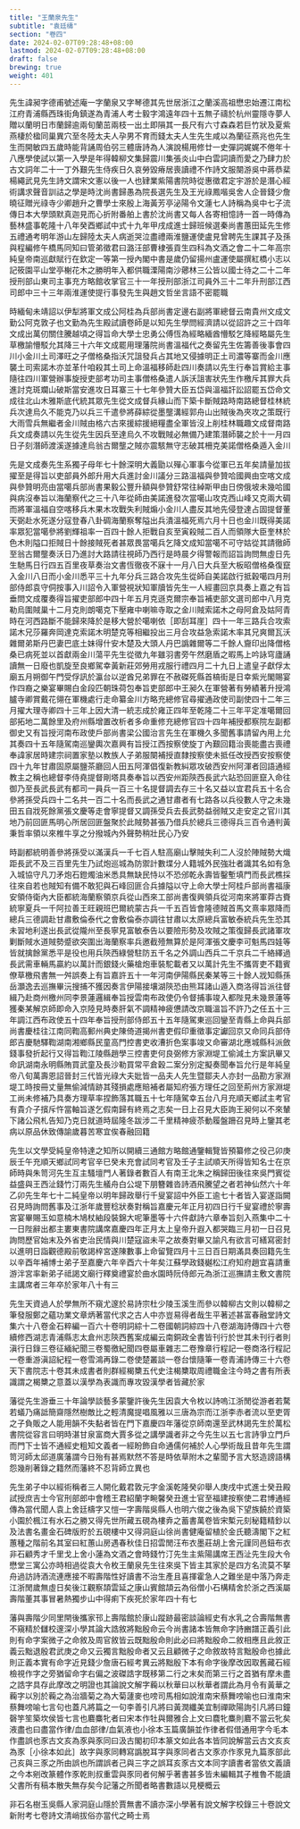 ```yaml
---
title: "王蘭泉先生"
subtitle: "袁廷檮"
section: "卷四"
date: 2024-02-07T09:28:48+08:00
lastmod: 2024-02-07T09:28:48+08:00
draft: false
brewing: true
weight: 401
---
```



先生諱昶字德甫號述庵一字蘭泉又字琴德其先世居浙江之蘭溪高祖懋忠始遷江南松江府青浦縣西珠街角鎮遂為青浦人考士毅字鴻遠年四十五無子禱於杭州靈隱寺夢人贈以蘭明日市蘭歸逾兩旬蘭茁兩枝一出土即隕其一長尺有六寸森森若巨竹狀及夏紫燕棲於楹同巢異穴至冬陸太夫人孕男不育而錢太夫人生先生咸以為蘭征燕兆也先生生而開敏四五歲時能背誦周伯弜三體唐詩為人演說楊用修廿一史彈詞娓娓不倦年十八應學使試以第一入學是年得韓柳文集歸震川集張炎山中白雲詞讀而愛之乃肆力於古文詞年二十一丁外艱先生侍疾日久哀勞毀瘠居喪讀禮不作詩文服闋游吳中蔣恭棐楊繩武見先生詩文謂宋文憲以後一人也肄業紫陽書院時從惠徵君定宇游於是潛心經術講求聲音訓詁之學是時沈尚書歸愚為院長選先生及王光祿鳳喈吳舍人企晉錢少詹曉征贈光祿寺少卿趙升之曹學士來殷上海黃芳亭泌陽令文蓮七人詩稱為吳中七子流傳日本大學頭默真迦見而心折附番舶上書於沈尚書又每人各寄相憶詩一首一時傳為藝林盛事乾隆十八年癸酉鄉試中式十九年甲戌成進士歸班候選秦尚書蕙田延先生修五禮通考明年游山左歸陸太夫人病逝哭泣盡禮兩淮鹽運使盧見曾聘先生課其子及孫與程編修午橋馬同知曰管弟徵君曰潞汪部曹棣張貢生四科為文酒之會二十二年高宗純皇帝南巡獻賦行在欽定一等第一授內閣中書是歲仍留揚州盧運使屬撰紅橋小志以記筱園平山堂亭榭花木之勝明年入都供職溧陽南沙薌林三公皆以國士待之二十二年授刑部山東司主事充方略館收掌官三十一年授刑部浙江司員外三十二年升刑部江西司郎中三十三年兩淮運使提行事發先生與趙文哲坐言語不密罷職

時緬甸未靖詔以伊犁將軍文成公阿桂為兵部尚書定邊右副將軍總督云南貴州文成文勤公阿克敦子也文勤為先生殿試讀卷師是以知先生學問經濟請以從詔許之三十四年文成出萬仞關住騰越頃之得旨命大學士忠勇公傅恆為經略緬酋懵駁乞降經略屬先生草檄諭懵駁允其降三十六年文成罷用理藩院尚書溫福代之奏留先生佐籌善後事會四川小金川土司澤旺之子僧格桑指沃咒詛發兵占其地又侵據明正土司濃等寨而金川應襲土司索諾木亦並革什咱殺其土司上命溫福移師赴四川奏請以先生行奉旨賞給主事隨往四川軍營辦事旋授吏部考功司主事僧格桑遣人訴沃詛害狀先生作檄斥其罪大兵進討克斑斕山破斯當安進攻日耳寨三十七年參贊大臣五岱與溫福訐訟詔罷五岱命文成往北山木雅斯底代統其眾先生從文成督兵緣山而下築卡斷賊路時南路總督桂林統兵次達烏久不能克乃以兵三千遣參將薛綜從墨壟溝經郭舟山出賊後為夾攻之策既行大雨雪兵無繼者金川賊由格六古來援綜援絕糧盡全軍皆沒上削桂林職趣文成督南路兵文成奏請以先生從先生因兵至達烏久不攻戰賊必無備乃建策潛師襲之於十一月四日子刻潛師渡溪遂據達烏翁古爾壟之賊亦震駭無守志破其柵克美諾僧格桑遁入金川

先是文成奏先生系獨子母年七十餘深明大義勖以殫心軍事今從軍已五年矣請量加拔擢至是得旨以吏部員外郎升用大兵進討金川議分三路溫福與參贊哈國興由空喀文成與參贊明亮由當噶兵部尚書果毅公豐升額與參贊舒常往綽斯甲由日傍俄坡未幾哈國與病沒奉旨以海蘭察代之三十八年從師由美諾進發次當噶山攻克西山峰又克兩大碉而將軍溫福自空喀移兵木果木攻戰失利賊煽小金川人盡反其地先侵登達占固提督董天弼赴水死遂分寇登春八卦碉海蘭察奪隘出兵潰溫福死焉六月十日也金川既得美諾率眾犯當噶參將劉輝祖率一百四十餘人拒戰自亥至寅殺賊二百人而領隊大臣奎林於色木則隘口拒賊日十餘接賊死者甚眾畏當噶兵乞降文成知當噶不可守姑從其請徹師至翁古爾壟奏沃日乃進討大路請往視師乃西行是時晨夕得警報而詔旨詢問無虛日先生馳馬日行四五百里夜草奏治文書恆徹夜不寐十一月八日大兵至大板昭僧格桑復竄入金川八日而小金川悉平三十九年分兵三路合攻先生從師自美諾啟行抵穀噶四月刑部侍郎袁守侗按事入川詔令入軍營視狀知軍牘皆先生一人經畫回京具奏上嘉之有旨垂問文成覆奏得旨擢吏部郎中四十年五月克遜克爾宗奉旨補吏部文選司郎中八月克勒烏圍賊巢十二月克則朗噶克下壓雍中喇嘛寺取之金川賊索諾木之母阿倉及姑阿青時在河西路斷不能歸來降於是移大營於噶喇依［即刮耳崖］四十一年三路兵合攻索諾木兄莎羅奔岡達克索諾木明楚克等相繼投出三月合攻益急索諾木率其兄爽爾瓦沃雜爾弟斯丹巴妻巴底土妹得什安木楚及大頭人丹巴譌雜爾等二千餘人齎印出降僧格桑已病死並以首獻兩金川蕩平先生從徵九年雖羽書旁午然磨盾之暇馬上吟詠穹廬誦讀無一日廢也凱旋至良鄉駕幸黃新莊郊勞用戎服行禮四月二十九日上遣皇子獻俘太廟五月朔御午門受俘訊於瀛台以逆酋兄弟罪在不赦磔死縣首槁街是日幸紫光閣賜宴作四裔之樂宴畢賜白金段匹朝珠荷包奉旨吏部郎中王昶久在軍營著有勞績著升授鴻臚寺卿賞戴花翎在軍機處行走命纂金川方略充總修官尋擢通政使司副使四十二年三月擢大理寺卿四十三年上因大清一統志成於雍正四年至乾隆二十三年平定准噶爾回部拓地二萬餘里及府州縣增置改析者多命重修充總修官四十四年補授都察院左副都御史又有旨授河南布政使戶部尚書梁公國治言先生在軍機久多聞舊事請留內用上允其奏四十五年隨駕南巡鑾輿次嘉興有旨授江西按察使旋丁內艱回籍治喪能盡古喪禮奉諱家居時建宗祠置家塾以教族人子弟服闋補授直隸按察使未抵任改授西安按察使四十九年甘肅固原屬鹽茶廳回人田五阿渾倡復新教糾眾攻破西安州阿渾者回語通經教主之稱也總督李侍堯提督剛塔具奏奉旨以西安州距陝西長武六跕恐回匪竄入命往御乃至長武長武有都司一員兵一百三十名提督調去存三十名又益以宜君兵五十名合參將孫受兵四十二名共一百二十名而長武之通甘肅者有七路各以兵役數人守之未幾田五自戕死餘黨張文慶等走會寧提督又調孫受兵去長武勢益弱賊又走安定之官川其地乃前回匪馬明心所居回匪盤聚於此賊勢甚張乃借兵於總兵三德得兵三百令通判黃秉哲率領以來椎牛享之分撥城內外聲勢稍壯民心乃安

時副都統明善參將孫受以滿漢兵一千七百人駐高廟山擊賊失利二人沒於陣賊勢大熾距長武不及三百里先生乃試炮巡城為防禦計數堞分人籍城外民強壯者識其名如有急入城協守凡刀矛炮石鐙燭油米悉具無缺民恃以不恐邠乾永壽皆鑿塹填門而長武樵採往來自若也賊知有備不敢犯與石峰回匪合兵據隘以守上命大學士阿桂戶部尚書福康安領侍衛內大臣都統海蘭察領京兵從山西來工部尚書復興領兵從河南來將軍莽古賚統寧夏兵一千阿拉善王旺親班巴爾統蒙古兵一千五百皆會隆德賊首馬文熹率眾降而總兵三德調赴甘肅敷倫泰代之會敷倫泰亦調往甘肅以太原總兵富敏泰統兵先生恐其未習地利遂出長武從隴州至長寧見富敏泰告以要險形勢及攻賊之策復歸長武諸軍攻剿斷賊水道賊勢蹙欲突圍出海蘭察率兵邀截殪無算於是阿渾張文慶李可魁馬四娃等皆就擒餘黨悉平是役也用兵陝西綠營駐防五千名之外調山西兵二千京兵二千絡繹過長武需車輛馬贏約以萬計而銀錢火藥槍炮車裝駝載者又以萬計先生不攜胥吏不籍賓僚草檄飛書無一舛誤奏上有旨嘉許五十一年河南伊陽縣民秦某等三十餘人戕知縣孫岳灝逸去巡撫畢沅搜捕不獲因奏言伊陽接壤湖陝恐由熊耳諸山遁入商洛得旨派往督緝乃赴商州檄州同李景蓮邏緝奉旨授雲南布政使仍令督捕事竣入都陛見未幾景蓮等獲秦某解京師即命入京陸見時奏肝氣不調精神疲憊請改京職溫旨不許乃之任五十三年調江西布政使五十四年奉旨授刑部侍郎五十五年隨駕東巡回鑾至青縣上命與兵部尚書慶桂往江南同鞫高郵州典史陳倚道揭州書吏假印重徵事定讞回京又命同兵部侍郎吉慶馳驛鞫湖南湘鄉縣民童高門控書吏收漕折色案事竣又命審湖北應城縣科派斂錢事發折起行又得旨鞫江陵縣趙學三控書吏何良弼修方家淵堤工偷減土方案訊畢又命訊湖南永明縣賄買武童及長沙勒買常平倉穀二案分別定擬奏聞奉旨允行是年純皇帝八旬萬壽恩詔晉封三代皆光祿大夫妣皆一品夫人先生暨鄒夫人亦封一品勘方家淵堤工時按冊丈量無偷減情跡其殘損處應賠補者屬知府張方理任之回至荊州方家淵堤工尚未修補乃具奏方理草率捏飾落其職五十七年隨駕幸五台八月充順天鄉試主考官有貴介子擯斥忤當軸旨遂乞假南歸有終焉之志矣一日上召見大臣詢王昶何以不來輦下諸公飛札告知乃克日就道時屆隆冬跋涉二千里精神疲苶動履盤跚召見時上鑒其老病以原品休致傳諭歲暮苦寒宜俟春融回籍

先生以文學受純皇帝特達之知所以開續三通館方略館通鑒輯覽皆預纂修之役己卯庚辰壬午充順天鄉試同考官辛巳癸未充會試同考官及壬子主試順天所得皆知名士在京師時與朱笥河先生互主騷壇門人著錄者數百人有南王北朱之稱歸田後往來吳門賓從益盛與王西沚錢竹汀兩先生艤舟白公堤下朋簪雜沓詩酒飛騰望之者若神仙然六十年乙卯先生年七十二純皇帝以明年歸政舉行千叟宴詔中外臣工逾七十者皆入宴遂詣闕召見時詢問舊事及江浙年歲豐稔狀奏對稱旨嘉慶元年正月初四日行千叟宴禮於寧壽宮宴畢賜玉如意楠木鳩杖紬段裝錦大呢筆墨等十六件獻詩六章奉旨刻入燕集中二十一日陛辭出都主婁東書院講席嘉慶四年正月太上皇帝升遐入都哭臨三月初一日召見詢問歷官始末及外省吏治民情與川楚寇盜未平之故奏對畢又諭凡有欲言可繕寫密封以進明日詣觀德殿前敬謁梓宮遂陳數事上命留覽四月十三日百日期滿具奏回籍先生以辛酉年補博士弟子至嘉慶六年辛酉六十年矣江蘇學政錢樾松江府知府趙宜喜請重游泮宮率新弟子祗謁文廟行釋奠禮宴於曲水園時阮侍郎元為浙江巡撫請主敷文書院主講席者三年卒於家年八十有三

先生天資過人於學無所不窺尤邃於易詩宗杜少陵玉溪生而參以韓柳古文則以韓柳之筆發服鄭之蘊功業文章炳著當代求之古人中亦豈易得者哉生平著述甚富春融堂詩文集六十八卷金石粹編一百六十卷明詞綜十二卷國朝詞綜四十八卷湖海詩傳四十六卷續修西湖志青浦縣志太倉州志陝西舊案成編云南銅政全書皆刊行於世其未刊行者則滇行日錄三卷征緬紀聞三卷蜀徼紀聞四卷屬車雜志二卷豫章行程記一卷商洛行程記一卷重游滇詔紀程一卷雪鴻再錄二卷使楚叢談一卷台懷隨筆一卷青浦詩傳三十六卷天下書院志十卷其未成書者則群經楬櫫五代史注楬櫫取周禮職金注今時之書有所表識謂之楬櫫之意蓋以漢學為表識而專攻毀漢學者皆藏於家

藩從先生游垂三十年論學談藝多蒙鑒許後先生因袁大令枚以詩嗚江浙閒從游者若騖若蟻乃痛詆簡齋隱然樹敵比之輕清魔提唱風雅以三唐為宗而江浙李赤者流以至吏胥之子負販之人能用韻不失黏者皆在門下嘉慶四年藩從京師南還至武林謁先生於萬松書院從容言曰明時湛甘泉富商大賈多從之講學識者非之今先生以五七言詩爭立門戶而門下士皆不通經史粗知文義者一經盼飾自命通儒何補於人心學術哉且昔年先生謂笥河師太邱道廣藩謂今日殆有甚焉默然不答是時依草附木之輩聞予言大怒造謗語構怨幾削著錄之籍然而藩終不忍背師立異也

先生弟子中以經術稱者三人開化戴君敦元字金溪乾隆癸卯舉人庚戌中式進士癸丑殿試授庶吉士今官刑部郎中會稽王君紹蘭字畹馨癸丑進士官至福建按察使二君博通經傳為當代聞人袁上舍廷檮字又愷一字壽階吳縣人也明六俊之後為吳下望族饒於資築小園於楓江有水石之勝又得先世所藏五硯為樓弆之蓄書萬卷皆宋槧元刻秘籍精鈔以及法書名畫金石碑版貯於五硯樓中又得洞庭山徐尚書健庵留植於金氏聽濤閣下之紅蕙種之階前名其室曰紅蕙山房遇春秋佳日招雲閒汪布衣墨莊胡上舍元謹同邑鈕布衣非石顧秀才千里戈上舍小蓮為文酒之會時錢竹汀先生主紫陽講席王西沚先生段大令懋堂三寓公亦時相過從袁大令枚王蘭泉先生往來吳下皆主其家於是四方名流莫不拏舟過訪詩酒流連應接不暇壽階性好讀書不治生產且喜揮霍急人之難坐是中落乃奔走江浙閒歲無虛日矣後江觀察頡雲延之康山賓館頡云為俗僧小石構精舍於浙之西溪屬壽階董其事冒暑熱獨步山中得痢下疾死於家年四十有七

藩與壽階少同里閈後攜家邗上壽階館於康山蹤跡最密談論經史有水乳之合壽階無書不窺精於讎校邃深小學其論大誥敘將黜殷命云今尚書諸本皆無命字詩豳譜正義引此則有命字案微子之命敘及周官敘皆云既黜殷命則此必曰將黜殷命二敘相應且此敘正義云黜退殷君武庚之命又云獨言黜殷命者又云且顧微子之命敘故特言黜殷命也據此則正義本實有命字近見錢少詹唐石經考異云將黜殷下本有命字後摩改因取舊藏石經檢視作字之旁猶留命字右偏之波磔誥字既移第二行之末矣而第三行之首猶有摩未盡之誥字具存此摩改之明證也其論說文解字蘜以秋華曰以秋華者謂此為月令有黃華之蘜字以別於蘜之為治牆菊之為大菊蘧麥也嗙司馬相如說淮南宋蔡舞嗙喻也曰淮南宋蔡舞嗙喻七言句也蓋凡將篇之一句李善引凡將曰黃潤纖美宜制禪歐陽詢引凡將曰鐘磬竽笙築坎侯皆七言也麔麋牝者曰宋本作牡與爾雅合上文曰麎牝麋則麔不當云牝矣液盡也曰盡當作律/血血部律/血氣液也小徐本玉篇廣韻並作律者假借通用字今毛本作盡誤也豕古文亥為豕與豕同曰汲古閣初印本篆文如此各本皆同說解當云古文亥亥為豕［小徐本如此］故字與豕同轉寫譌脫耳字與豕同者古文豕亦作豕見九篇豕部此己亥與三豕之所由誤也所謂誤者己與三字之誤耳亥豕古文本同字讀書者當依文義讀之今本剜改篆體作豕乾則叔重雲與豕同者何解乎著書甚多皆未編輯其子椎魯不能讀父書所有稿本散失無存矣今記藩之所聞者略書數語以見梗概云

非石名樹玉吳縣人家洞庭山隱於賈無書不讀亦深小學著有說文解字校錄三十卷說文新附考七卷詩文清峭拔俗亦當代之畸士焉